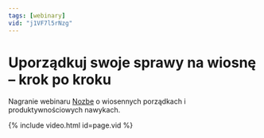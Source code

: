 ```yaml
---
tags: [webinary]
vid: "j1VF7l5rNzg"
---
```


# Uporządkuj swoje sprawy na wiosnę – krok po kroku

Nagranie webinaru [Nozbe][n] o wiosennych porządkach i produktywnościowych nawykach. 

{% include video.html id=page.vid %}

<!--More-->


[n]: https://nozbe.com/pl/?a=mike